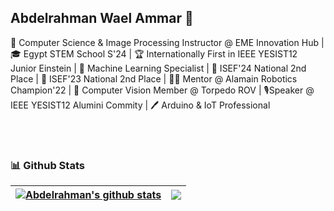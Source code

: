 ## Abdelrahman Wael Ammar 👋

🤖 Computer Science & Image Processing Instructor @ EME Innovation Hub | 🎓 Egypt STEM School S'24 | 🏆 Internationally First in IEEE YESIST12 Junior Einstein | 🧠 Machine Learning Specialist | 🥈 ISEF'24 National 2nd Place | 🥈 ISEF'23 National 2nd Place | 👨‍💼 Mentor @ Alamain Robotics Champion'22 | 👀 Computer Vision Member @ Torpedo ROV | 🎙️Speaker @ IEEE YESIST12 Alumini Commity | 🖊️ Arduino & IoT Professional 

<br>


<br>


### 📊 Github Stats
<a href='https://github.com/bodiwael/github-stats-transparent'>

  
| <a href="https://github.com/bodiwael/github-readme-stats"><img align="center" src="https://github-readme-stats.vercel.app/api?username=bodiwael&show_icons=true&include_all_commits=true&theme=buefy&hide_border=true" alt="Abdelrahman's github stats" /></a> | <a href="https://github.com/bodiwael/github-readme-stats"><img align="center" src="https://github-readme-stats.vercel.app/api/top-langs/?username=bodiwael&layout=compact&theme=buefy&hide_border=true" /></a> |
| ------------- | ------------- |



</a>

<br>
